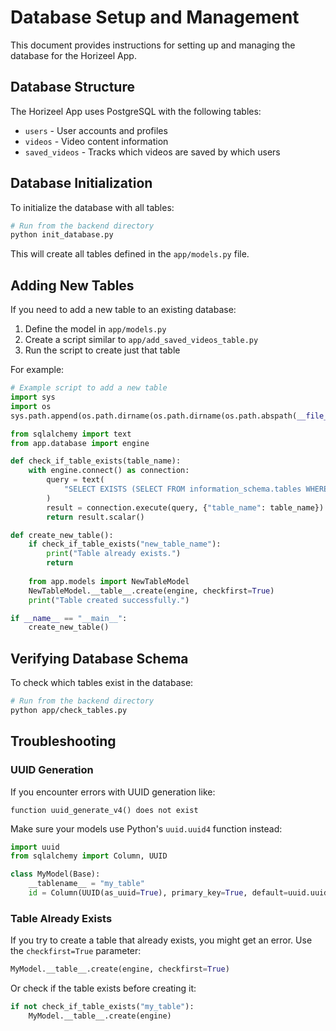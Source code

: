 # Database Setup and Management

This document provides instructions for setting up and managing the database for the Horizeel App.

## Database Structure

The Horizeel App uses PostgreSQL with the following tables:

- `users` - User accounts and profiles
- `videos` - Video content information
- `saved_videos` - Tracks which videos are saved by which users

## Database Initialization

To initialize the database with all tables:

```bash
# Run from the backend directory
python init_database.py
```

This will create all tables defined in the `app/models.py` file.

## Adding New Tables

If you need to add a new table to an existing database:

1. Define the model in `app/models.py`
2. Create a script similar to `app/add_saved_videos_table.py` 
3. Run the script to create just that table

For example:

```python
# Example script to add a new table
import sys
import os
sys.path.append(os.path.dirname(os.path.dirname(os.path.abspath(__file__))))

from sqlalchemy import text
from app.database import engine

def check_if_table_exists(table_name):
    with engine.connect() as connection:
        query = text(
            "SELECT EXISTS (SELECT FROM information_schema.tables WHERE table_name = :table_name);"
        )
        result = connection.execute(query, {"table_name": table_name})
        return result.scalar()

def create_new_table():
    if check_if_table_exists("new_table_name"):
        print("Table already exists.")
        return
    
    from app.models import NewTableModel
    NewTableModel.__table__.create(engine, checkfirst=True)
    print("Table created successfully.")

if __name__ == "__main__":
    create_new_table()
```

## Verifying Database Schema

To check which tables exist in the database:

```bash
# Run from the backend directory
python app/check_tables.py
```

## Troubleshooting

### UUID Generation

If you encounter errors with UUID generation like:

```
function uuid_generate_v4() does not exist
```

Make sure your models use Python's `uuid.uuid4` function instead:

```python
import uuid
from sqlalchemy import Column, UUID

class MyModel(Base):
    __tablename__ = "my_table"
    id = Column(UUID(as_uuid=True), primary_key=True, default=uuid.uuid4)
```

### Table Already Exists

If you try to create a table that already exists, you might get an error. Use the `checkfirst=True` parameter:

```python
MyModel.__table__.create(engine, checkfirst=True)
```

Or check if the table exists before creating it:

```python
if not check_if_table_exists("my_table"):
    MyModel.__table__.create(engine)
``` 